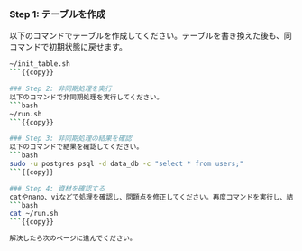 ### Step 1: テーブルを作成
以下のコマンドでテーブルを作成してください。テーブルを書き換えた後も、同コマンドで初期状態に戻せます。
```bash
~/init_table.sh
```{{copy}}

### Step 2: 非同期処理を実行
以下のコマンドで非同期処理を実行してください。
```bash
~/run.sh
```{{copy}}

### Step 3: 非同期処理の結果を確認
以下のコマンドで結果を確認してください。
```bash
sudo -u postgres psql -d data_db -c "select * from users;"
```{{copy}}

### Step 4: 資材を確認する
catやnano、viなどで処理を確認し、問題点を修正してください。再度コマンドを実行し、結果も確認してみましょう。
```bash
cat ~/run.sh
```{{copy}}

解決したら次のページに進んでください。